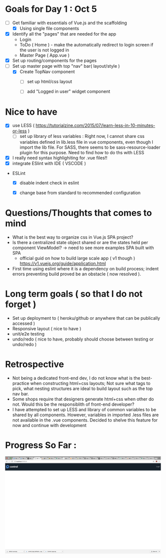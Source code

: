
# Goals for Day 1 : Oct 5

- [ ] Get familiar with essentials of Vue.js and the scaffolding
    - [x] Using single file components
- [x] Identify all the "pages" that are needed for the app
    - Login
    - ToDo ( Home ) - make the automatically redirect to login screen if the user is not logged in
    - Master Page ( App.vue )
- [x] Set up routing/components for the pages
- [ ] Set up master page with top "nav" bar( layout/style )
    - [x] Create TopNav component
        - [ ] set up html/css layout
        - [ ] add "Logged in user" widget component

    

# Nice to have

- [x] use LESS ( https://tutorialzine.com/2015/07/learn-less-in-10-minutes-or-less )
    - [ ] set up library of less variables : Right now, I cannot share css variables defined in lib.less file in vue components, even though I import the lib file.  For SASS, there seems to be sass-resource-loader plugin for this purpose. Need to find how to do ths with LESS
- [x] I really need syntax highlighiting for .vue files!!
- [x] integrate ESlint with IDE ( VSCODE )
- ESLint
    - [x] disable indent check in eslint
    - [x] change base from standard to recommended configuration



# Questions/Thoughts that comes to mind

- What is the best way to organize css in Vue.js SPA project?
- Is there a centralized state object shared or are the states held per component ViewModel?  -> need to see more examples SPA built with SPA
    - official guid on how to build large scale app ( v1 though ) https://v1.vuejs.org/guide/application.html
- First time using eslint where it is a dependency on build process; indent errors preventing build proved be an obstacle ( now resolved ).


# Long term goals ( so that I do not forget )

- Set up deployment to ( heroku/github or anywhere that can be publically accessed )
- Responsive layout ( nice to have )
- unit/e2e testing 
- undo/redo ( nice to have, probably should choose between testing or undo/redo )


# Retrospective 

- Not being a dedicated front-end dev, I do not know what is the best-practice when constructing html+css layouts;  Not sure what tags to pick, what nesting structures are ideal to build layout such as the top nav bar.
- Some shops require that designers generate html+css when other do not.  Would this be the responsiblith of front-end developer?
- I have attempted to set up LESS and library of common variables to be shared by all components.  However, variables in imported .less files are not available in the .vue components.  Decided to shelve this feature for now and continue with development


# Progress So Far :

![alt text](01.png)

